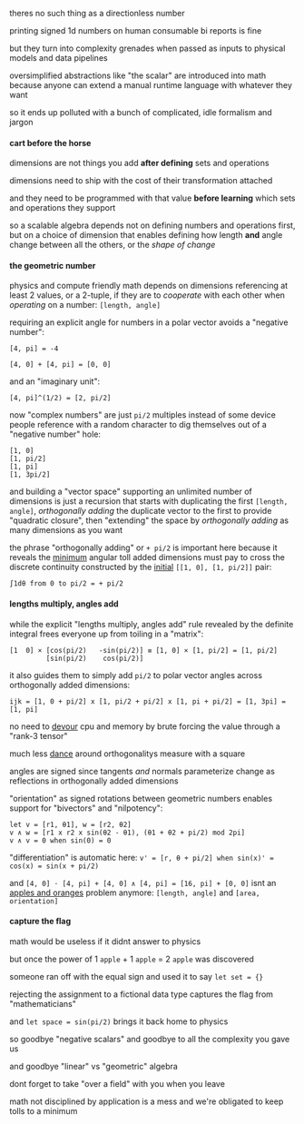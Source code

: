 theres no such thing as a directionless number

printing signed 1d numbers on human consumable bi reports is fine

but they turn into complexity grenades when passed as inputs to physical models and data pipelines

oversimplified abstractions like "the scalar" are introduced into math because anyone can extend a manual runtime language with whatever they want

so it ends up polluted with a bunch of complicated, idle formalism and jargon

#### cart before the horse

dimensions are not things you add **after defining** sets and operations

dimensions need to ship with the cost of their transformation attached

and they need to be programmed with that value **before learning** which sets and operations they support

so a scalable algebra depends not on defining numbers and operations first, but on a choice of dimension that enables defining how length **and** angle change between all the others, or the *shape of change*

#### the geometric number

physics and compute friendly math depends on dimensions referencing at least 2 values, or a 2-tuple, if they are to *cooperate* with each other when *operating* on a number: `[length, angle]`

requiring an explicit angle for numbers in a polar vector avoids a "negative number":

`[4, pi] = -4`

`[4, 0] + [4, pi] = [0, 0]`

and an "imaginary unit":

`[4, pi]^(1/2) = [2, pi/2]`

now "complex numbers" are just `pi/2` multiples instead of some device people reference with a random character to dig themselves out of a "negative number" hole:

```
[1, 0]
[1, pi/2]
[1, pi]
[1, 3pi/2]
```

and building a "vector space" supporting an unlimited number of dimensions is just a recursion that starts with duplicating the first `[length, angle]`, *orthogonally adding* the duplicate vector to the first to provide "quadratic closure", then "extending" the space by *orthogonally adding* as many dimensions as you want

the phrase "orthogonally adding" or `+ pi/2` is important here because it reveals the [minimum](https://en.wikipedia.org/wiki/Geodesic) angular toll added dimensions must pay to cross the discrete continuity constructed by the [initial](https://en.wikipedia.org/wiki/Initial_and_terminal_objects) `[[1, 0], [1, pi/2]]` pair:

`∫1dθ from 0 to pi/2 = + pi/2`

#### lengths multiply, angles add

while the explicit "lengths multiply, angles add" rule revealed by the definite integral frees everyone up from toiling in a "matrix":
```
[1  0] × [cos(pi/2)   -sin(pi/2)] ≡ [1, 0] × [1, pi/2] = [1, pi/2]
         [sin(pi/2)    cos(pi/2)]
```

it also guides them to simply add `pi/2` to polar vector angles across orthogonally added dimensions:

`ijk = [1, 0 + pi/2] x [1, pi/2 + pi/2] x [1, pi + pi/2] = [1, 3pi] = [1, pi]`

no need to [devour](https://claude.ai/share/c9d9fb27-b50b-4a6c-8084-eab053461b27) cpu and memory by brute forcing the value through a "rank-3 tensor"

much less [dance](https://claude.ai/share/6bd33b37-6e5a-4f6a-8a18-42dd7e5f5d50) around orthogonalitys measure with a square

angles are signed since tangents *and* normals parameterize change as reflections in orthogonally added dimensions

"orientation" as signed rotations between geometric numbers enables support for "bivectors" and "nilpotency":
```
let v = [r1, θ1], w = [r2, θ2]
v ∧ w = [r1 x r2 x sin(θ2 - θ1), (θ1 + θ2 + pi/2) mod 2pi]
v ∧ v = 0 when sin(0) = 0
```
"differentiation" is automatic here: `v' = [r, θ + pi/2] when sin(x)' = cos(x) = sin(x + pi/2)`

and `[4, 0] ⋅ [4, pi] + [4, 0] ∧ [4, pi] = [16, pi] + [0, 0]` isnt an [apples and oranges](https://math.stackexchange.com/questions/3193125/intuition-for-geometric-product-being-dot-wedge-product) problem anymore: `[length, angle]` and `[area, orientation]`

#### capture the flag

math would be useless if it didnt answer to physics

but once the power of 1 `apple` + 1 `apple` = 2 `apple` was discovered

someone ran off with the equal sign and used it to say `let set = {}`

rejecting the assignment to a fictional data type captures the flag from "mathematicians"

and `let space = sin(pi/2)` brings it back home to physics

so goodbye "negative scalars" and goodbye to all the complexity you gave us

and goodbye "linear" vs "geometric" algebra

dont forget to take "over a field" with you when you leave

math not disciplined by application is a mess and we're obligated to keep tolls to a minimum